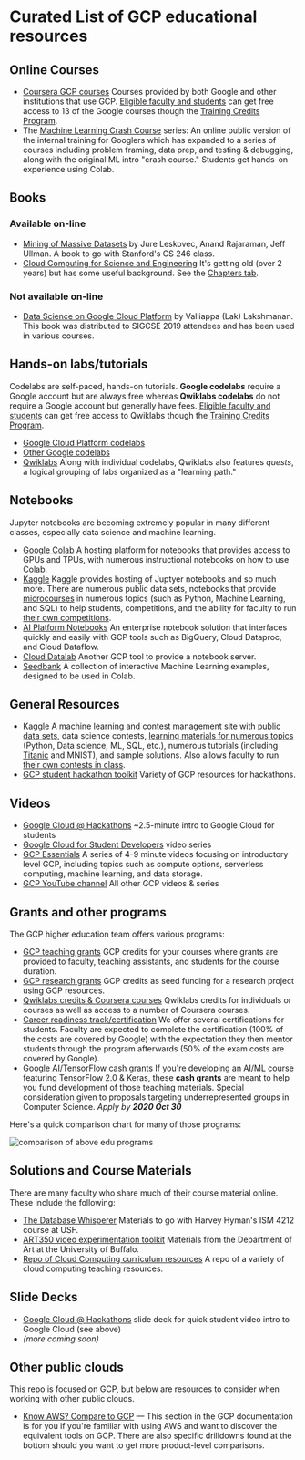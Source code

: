 # Curated List of GCP educational resources

## Online Courses

- [Coursera GCP courses](https://www.coursera.org/courses?query=gcp) Courses provided by both Google and other institutions that use GCP. [Eligible faculty and students](https://edu.google.com/programs/credits/faqs) can get free access to 13 of the Google courses though the [Training Credits Program](https://edu.google.com/programs/credits/training).
- The [Machine Learning Crash Course](https://developers.google.com/machine-learning/crash-course/) series: An online public version of the internal training for Googlers which has expanded to a series of courses including problem framing, data prep, and testing & debugging, along with the original ML intro "crash course." Students get hands-on experience using Colab.


## Books

### Available on-line
- [Mining of Massive Datasets](http://mmds.org/) by Jure Leskovec, Anand Rajaraman, Jeff Ullman. A book to go with Stanford's CS 246 class.
- [Cloud Computing for Science and Engineering](https://cloud4scieng.org/) It's getting old (over 2 years) but has some useful background. See the [Chapters tab](https://cloud4scieng.org/chapters/).

### Not available on-line
- [Data Science on Google Cloud Platform](http://amzn.com/B0787L7RK3) by Valliappa (Lak) Lakshmanan. This book was distributed to SIGCSE 2019 attendees and has been used in various courses.


## Hands-on labs/tutorials

Codelabs are self-paced, hands-on tutorials. **Google codelabs** require a Google account but are always free whereas **Qwiklabs codelabs** do not require a Google account but generally have fees. [Eligible faculty and students](https://edu.google.com/programs/credits/faqs) can get free access to Qwiklabs though the [Training Credits Program](https://edu.google.com/programs/credits/training).

- [Google Cloud Platform codelabs](http://gcplab.me)
- [Other Google codelabs](http://g.co/codelabs)
- [Qwiklabs](http://google.qwiklabs.com) Along with individual codelabs, Qwiklabs also features _quests_, a logical grouping of labs organized as a "learning path."


## Notebooks
Jupyter notebooks are becoming extremely popular in many different classes, especially data science and machine learning.

- [Google Colab](http://colab.research.google.com) A hosting platform for notebooks that provides access to GPUs and TPUs, with numerous instructional notebooks on how to use Colab.
- [Kaggle](https://www.kaggle.com/docs/kernels#notebooks) Kaggle provides hosting of Juptyer notebooks and so much more. There are numerous public data sets, notebooks that provide [microcourses](https://www.kaggle.com/learn/overview) in numerous topics (such as Python, Machine Learning, and SQL) to help students, competitions, and the ability for faculty to run [their own competitions](https://www.kaggle.com/about/inclass/overview).
- [AI Platform Notebooks](https://cloud.google.com/ai-platform-notebooks/) An enterprise notebook solution that interfaces quickly and easily with GCP tools such as BigQuery, Cloud Dataproc, and Cloud Dataflow.
- [Cloud Datalab](https://cloud.google.com/datalab/docs/how-to/working-with-notebooks) Another GCP tool to provide a notebook server.
- [Seedbank](https://research.google.com/seedbank/) A collection of interactive Machine Learning examples, designed to be used in Colab.


## General Resources

- [Kaggle](https://www.kaggle.com/) A machine learning and contest management site with [public data sets](https://www.kaggle.com/datasets), data science contests, [learning materials for numerous topics](https://www.kaggle.com/learn/overview) (Python, Data science, ML, SQL, etc.), numerous tutorials (including [Titanic](https://www.kaggle.com/eraaz1/a-comprehensive-guide-to-titanic-machine-learning) and MNIST), and sample solutions. Also allows faculty to run [their own contests in class](https://www.kaggle.com/about/inclass/overview).
- [GCP student hackathon toolkit](http://goo.gle/hackathon-toolkit) Variety of GCP resources for hackathons.


## Videos

- [Google Cloud @ Hackathons](http://youtu.be/VP6e9HL9eUY) ~2.5-minute intro to Google Cloud for students
- [Google Cloud for Student Developers](http://goo.gle/GCPStudent) video series
- [GCP Essentials](https://www.youtube.com/playlist?list=PLIivdWyY5sqKh1gDR0WpP9iIOY00IE0xL) A series of 4-9 minute videos focusing on introductory level GCP, including topics such as compute options, serverless computing, machine learning, and data storage.
- [GCP YouTube channel](https://youtube.com/GoogleCloudPlatform) All other GCP videos & series


## Grants and other programs
The GCP higher education team offers various programs:

- [GCP teaching grants](https://edu.google.com/programs/credits/teaching/) GCP credits for your courses where grants are provided to faculty, teaching assistants, and students for the course duration.
- [GCP research grants](https://edu.google.com/programs/credits/research/) GCP credits as seed funding for a research project using GCP resources.
- [Qwiklabs credits & Coursera courses](https://edu.google.com/programs/credits/training/) Qwiklabs credits for individuals or courses as well as access to a number of Coursera courses.
- [Career readiness track/certification](http://g.co/edu/cloudready) We offer several certifications for students. Faculty are expected to complete the certification (100% of the costs are covered by Google) with the expectation they then mentor students through the program afterwards (50% of the exam costs are covered by Google).
- [Google AI/TensorFlow cash grants](http://bit.ly/tensorflow-rfp) If you're developing an AI/ML course featuring TensorFlow 2.0 & Keras, these **cash grants** are meant to help you fund development of those teaching materials. Special consideration given to proposals targeting underrepresented groups in Computer Science. _Apply by_ ___2020 Oct 30___

Here's a quick comparison chart for many of those programs:

![comparison of above edu programs](https://user-images.githubusercontent.com/1102504/59053652-c377b000-8846-11e9-90c2-70875c1c7f21.png)


## Solutions and Course Materials

There are many faculty who share much of their course material online. These include the following:
- [The Database Whisperer](https://github.com/hymanphd-database-whisperer) Materials to go with Harvey Hyman's ISM 4212 course at USF.
- [ART350 video experimentation toolkit](https://github.com/realtechsupport/ActionCameraCode) Materials from the Department of Art at the University of Buffalo.
- [Repo of Cloud Computing curriculum resources](https://github.com/cloudcomputingcurricula/Cloud-Computing-Curricula) A repo of a variety of cloud computing teaching resources.


## Slide Decks

- [Google Cloud @ Hackathons](http://bit.ly/2KqGfzh) slide deck for quick student video intro to Google Cloud (see above)
- _(more coming soon)_


## Other public clouds
This repo is focused on GCP, but below are resources to consider when working with other public clouds.

- [Know AWS? Compare to GCP](https://cloud.google.com/docs/compare/aws/) &mdash; This section in the GCP documentation is for you if you're familiar with using AWS and want to discover the equivalent tools on GCP. There are also specific drilldowns found at the bottom should you want to get more product-level comparisons.

